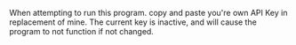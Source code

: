 When attempting to run this program. copy and paste you're own API Key in replacement of mine. The current key is inactive, and will cause the program to not function if not changed.
